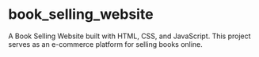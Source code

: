 # book_selling_website
A Book Selling Website built with HTML, CSS, and JavaScript. This project serves as an e-commerce platform for selling books online.
